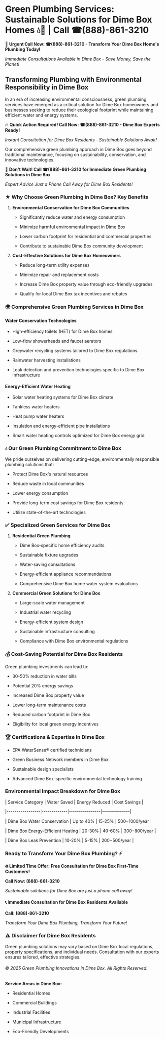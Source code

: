 # Green Plumbing Services: Sustainable Solutions for Dime Box Homes 💧🌿 | Call ☎(888)-861-3210

🚨 **Urgent Call Now: ☎(888)-861-3210 - Transform Your Dime Box Home's Plumbing Today!**
*Immediate Consultations Available in Dime Box - Save Money, Save the Planet!*

## Transforming Plumbing with Environmental Responsibility in Dime Box

In an era of increasing environmental consciousness, green plumbing services have emerged as a critical solution for Dime Box homeowners and businesses seeking to reduce their ecological footprint while maintaining efficient water and energy systems. 

🔥 **Quick Action Required! Call Now: ☎(888)-861-3210 - Dime Box Experts Ready!**
*Instant Consultation for Dime Box Residents - Sustainable Solutions Await!*

Our comprehensive green plumbing approach in Dime Box goes beyond traditional maintenance, focusing on sustainability, conservation, and innovative technologies.

🚨 **Don't Wait! Call ☎(888)-861-3210 for Immediate Green Plumbing Solutions in Dime Box**
*Expert Advice Just a Phone Call Away for Dime Box Residents!*

### ★ Why Choose Green Plumbing in Dime Box? Key Benefits

1. **Environmental Conservation for Dime Box Communities** 
   - Significantly reduce water and energy consumption
   - Minimize harmful environmental impact in Dime Box
   - Lower carbon footprint for residential and commercial properties
   - Contribute to sustainable Dime Box community development

2. **Cost-Effective Solutions for Dime Box Homeowners** 
   - Reduce long-term utility expenses
   - Minimize repair and replacement costs
   - Increase Dime Box property value through eco-friendly upgrades
   - Qualify for local Dime Box tax incentives and rebates

### 🌍 Comprehensive Green Plumbing Services in Dime Box

#### Water Conservation Technologies
- High-efficiency toilets (HET) for Dime Box homes
- Low-flow showerheads and faucet aerators
- Greywater recycling systems tailored to Dime Box regulations
- Rainwater harvesting installations
- Leak detection and prevention technologies specific to Dime Box infrastructure

#### Energy-Efficient Water Heating
- Solar water heating systems for Dime Box climate
- Tankless water heaters
- Heat pump water heaters
- Insulation and energy-efficient pipe installations
- Smart water heating controls optimized for Dime Box energy grid

### 💧 Our Green Plumbing Commitment to Dime Box

We pride ourselves on delivering cutting-edge, environmentally responsible plumbing solutions that:
- Protect Dime Box's natural resources
- Reduce waste in local communities
- Lower energy consumption
- Provide long-term cost savings for Dime Box residents
- Utilize state-of-the-art technologies

### ✅ Specialized Green Services for Dime Box

1. **Residential Green Plumbing**
   - Dime Box-specific home efficiency audits
   - Sustainable fixture upgrades
   - Water-saving consultations
   - Energy-efficient appliance recommendations
   - Comprehensive Dime Box home water system evaluations

2. **Commercial Green Solutions for Dime Box**
   - Large-scale water management
   - Industrial water recycling
   - Energy-efficient system design
   - Sustainable infrastructure consulting
   - Compliance with Dime Box environmental regulations

### 💰 Cost-Saving Potential for Dime Box Residents

Green plumbing investments can lead to:
- 30-50% reduction in water bills
- Potential 20% energy savings
- Increased Dime Box property value
- Lower long-term maintenance costs
- Reduced carbon footprint in Dime Box
- Eligibility for local green energy incentives

### 🏆 Certifications & Expertise in Dime Box

- EPA WaterSense® certified technicians
- Green Business Network members in Dime Box
- Sustainable design specialists
- Advanced Dime Box-specific environmental technology training

### Environmental Impact Breakdown for Dime Box

| Service Category | Water Saved | Energy Reduced | Cost Savings |
|-----------------|-------------|----------------|--------------|
| Dime Box Water Conservation | Up to 40% | 15-25% | $500-$1000/year |
| Dime Box Energy-Efficient Heating | 20-30% | 40-60% | $300-$800/year |
| Dime Box Leak Prevention | 10-20% | 5-15% | $200-$500/year |

### Ready to Transform Your Dime Box Plumbing? ⚡

**🔥 Limited Time Offer: Free Consultation for Dime Box First-Time Customers!**

**Call Now: (888)-861-3210**
*Sustainable solutions for Dime Box are just a phone call away!*

#### 📞 Immediate Consultation for Dime Box Residents Available

**Call: (888)-861-3210**
*Transform Your Dime Box Plumbing, Transform Your Future!*

### ⚠️ Disclaimer for Dime Box Residents

Green plumbing solutions may vary based on Dime Box local regulations, property specifications, and individual needs. Consultation with our experts ensures tailored, effective strategies.

###### © 2025 Green Plumbing Innovations in Dime Box. All Rights Reserved.

**Service Areas in Dime Box:** 
- Residential Homes
- Commercial Buildings
- Industrial Facilities
- Municipal Infrastructure
- Eco-Friendly Developments